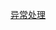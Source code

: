 [异常处理](https://mp.weixin.qq.com/s?__biz=MzU3Mzk1ODA5OQ==&mid=2247484140&idx=1&sn=0e9c0fe227dca06db2abde942be9f449&chksm=fd38f050ca4f7946989c24b862754581d5acc713c73b7f3a0a2d7eca691f5eea39956d74b55c&cur_album_id=1624153004331352065&scene=190#rd)